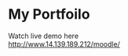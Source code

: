 <h1>My Portfoilo</h1>
Watch live demo here<br>
<a href="http://www.14.139.189.212/moodle/">http://www.14.139.189.212/moodle/</a>
